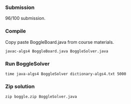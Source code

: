 
### Submission
96/100 submission.


### Compile
Copy paste BoggleBoard.java from course materials.
```
javac-algs4 BoggleBoard.java BoggleSolver.java
```

### Run BoggleSolver
```
time java-algs4 BoggleSolver dictionary-algs4.txt 5000
```

### Zip solution
```
zip boggle.zip BoggleSolver.java
```
